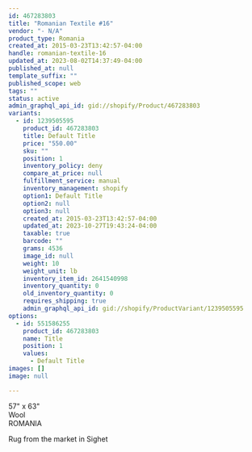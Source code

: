 ```yaml
---
id: 467283803
title: "Romanian Textile #16"
vendor: "- N/A"
product_type: Romania
created_at: 2015-03-23T13:42:57-04:00
handle: romanian-textile-16
updated_at: 2023-08-02T14:37:49-04:00
published_at: null
template_suffix: ""
published_scope: web
tags: ""
status: active
admin_graphql_api_id: gid://shopify/Product/467283803
variants:
  - id: 1239505595
    product_id: 467283803
    title: Default Title
    price: "550.00"
    sku: ""
    position: 1
    inventory_policy: deny
    compare_at_price: null
    fulfillment_service: manual
    inventory_management: shopify
    option1: Default Title
    option2: null
    option3: null
    created_at: 2015-03-23T13:42:57-04:00
    updated_at: 2023-10-27T19:43:24-04:00
    taxable: true
    barcode: ""
    grams: 4536
    image_id: null
    weight: 10
    weight_unit: lb
    inventory_item_id: 2641540998
    inventory_quantity: 0
    old_inventory_quantity: 0
    requires_shipping: true
    admin_graphql_api_id: gid://shopify/ProductVariant/1239505595
options:
  - id: 551586255
    product_id: 467283803
    name: Title
    position: 1
    values:
      - Default Title
images: []
image: null

---
```


57" x 63"  
Wool  
ROMANIA

Rug from the market in Sighet